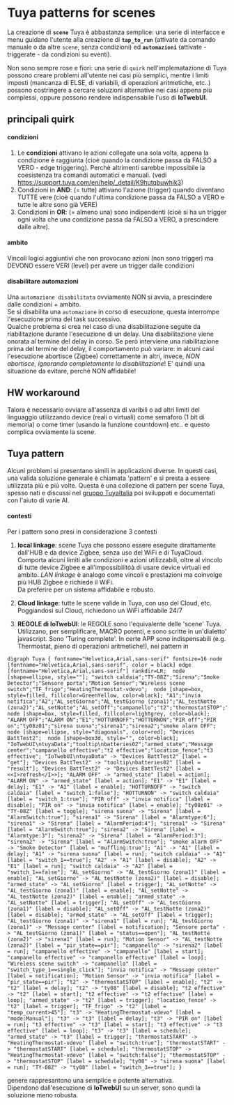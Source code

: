 # Tuya patterns for scenes

La creazione di **`scene`** Tuya è abbastanza semplice: una serie di interfacce e menu guidano l'utente alla creazione di **`tap_to_run`** (attivate da comando manuale o da altre `scene`, senza condizioni)   ed **`automazioni`** (attivate - triggerate - da condizioni su eventi). 

Non sono sempre rose e fiori: una serie di `quirk` nell'implematazione di Tuya possono creare problemi all'utente nei casi più semplici, mentre i limiti imposti (mancanza di ELSE, di variabili, di operazioni aritmetiche, etc..) possono costringere a cercare soluzioni alternative nei casi appena più complessi, oppure possono rendere indispensabile l'uso di **IoTwebUI**.

## principali quirk

#### condizioni
1) Le **condizioni** attivano le azioni collegate una sola volta, appena la condizione è raggiunta (cioè quando la condizione passa da FALSO a VERO - edge triggering). Perchè altrimenti sarebbe impossibile la coesistenza tra comandi automatici e manuali. (vedi https://support.tuya.com/en/help/_detail/K9hutqbuwhik3)
2) Condizioni in **AND**: (= tutte) attivano l'azione (trigger) quando diventano TUTTE vere (cioè quando l'ultima condizione passa da FALSO a VERO e tutte le altre sono già VERE)
3) Condizioni in **OR**: (= almeno una) sono indipendenti (cioè si ha un trigger ogni volta che una condizione passa da FALSO a VERO, a prescindere dalle altre). 

#### ambito
Vincoli logici aggiuntivi che non provocano azioni (non sono trigger) ma DEVONO essere VERI (level) per avere un trigger dalle condizioni

#### disabilitare automazioni
Una `automazione disabilitata`  ovviamente NON si avvia, a prescindere dalle condizioni + ambito.<br>
Se si disabilita una `automazione` in corso di esecuzione, questa interrompe l'esecuzione prima del task successivo.<br>
Qualche problema si crea nel caso di una disabilitazione seguite da riabilitazione durante l'esecuzione di un delay. Una disabilitazione viene onorata al termine del delay in corso. Se però interviene una riabilitazione prima del termine del delay, il comportamento può variare: in alcuni casi l'esecuzione abortisce (Zigbee) correttamente in altri, invece, _NON abortisce, ignorando completamente la disabilitazione_! E' quindi una situazione da evitare, perchè NON affidabile!

## HW workaround
Talora è necessario ovviare all'assenza di varibili o ad altri limiti del linguaggio utilizzando device (reali o virtuali) come semaforo (1 bit di memoria) o come timer (usando la funzione countdown) etc.. e questo complica ovviamente la scene.

## Tuya pattern
Alcuni problemi si presentano simili in applicazioni diverse. In questi casi, una valida soluzione generale è chiamata 'pattern' e si presta a essere utilizzata più e più volte.
Questa è una collezione di pattern per scene Tuya, spesso nati e discussi nel [gruppo TuyaItalia](https://www.facebook.com/groups/tuyaitalia?locale=it_IT) poi sviluppati e documentati con l'aiuto di varie AI.

#### contesti
Per i pattern sono presi in considerazione 3 contesti

1) **local linkage**: scene Tuya che possono essere eseguite dirattamente dall'HUB e da device Zigbee, senza uso del WiFi e di TuyaCloud. Comporta alcuni limiti alle condizioni e azioni utilizzabili, oltre al vincolo di tutte device Zigbee e all'impossibilitòà di usare device virtuali ed ambito. _LAN linkage_ è analogo come vincoli e prestazioni ma coinvolge più HUB Zigbee e richiede il WiFi.<br>
Da preferire per un sistema affidabile e robusto.

2) **Cloud linkage**: tutte le scene valide in Tuya, con uso del Cloud, etc. <br>
Poggiandosi sul Cloud, richiedono un WiFi affidabile 24/7

3) **REGOLE di IoTwebUI**: le REGOLE sono l'equivalente delle 'scene' Tuya. Utilizzano, per semplificare, MACRO potenti, e sono scritte in un'dialetto' javascript. Sono 'Turing complete'. In certe APP sono indispensabili (e.g. Thermostat, pieno di operazioni aritmetiche!), nei pattern in 

```graphviz
digraph Tuya { fontname="Helvetica,Arial,sans-serif" fontsize=16 node [fontname="Helvetica,Arial,sans-serif", color = black] edge [fontname="Helvetica,Arial,sans-serif"] rankdir=LR;  node [shape=ellipse, style=""]; "switch caldaia";"TY-08Z";"Sirena";"Smoke Detector";"Sensore porta";"Motion Sensor";"Wireless scene switch";"TF_frigo";"HeatingThermostat-vdevo";  node [shape=box, style=filled, fillcolor=GreenYellow, color=black]; "A1";"invia notifica";"A2";"AL_setGiorno";"AL_testGiorno (zona1)";"AL_testNotte (zona2)";"AL_setNotte";"AL_setOff";"campanello";"t2";"thermostatSTOP";"ty08";"t3";"thermostatSTART";  node [shape=box, style=filled, fillcolor=lightgrey, color=black]; "ALARM OFF";"ALARM ON";"E1";"HOTTURNOFF";"HOTTURNON";"PIR off";"PIR on";"ty08z01";"sirena suona";"sirena1";"sirena2";"smoke alarm OFF";  node [shape=ellipse, style="diagonals", color=red]; "Devices BattTest2";  node [shape=box3d, style="", color=black]; "IoTwebUI\ntuyaData";"tooltip\nbatteries02";"armed_state";"Message center";"campanello effective";"t2 effective";"location_fence";"t3 effective"; "IoTwebUI\ntuyaData" -> "Devices BattTest2" [label = "get"]; "Devices BattTest2" -> "tooltip\nbatteries02" [label = "result"]; "Devices BattTest2" -> "Devices BattTest2" [label = <<I>refresh</I>>]; "ALARM OFF" -> "armed_state" [label = action]; "ALARM ON" -> "armed_state" [label = action]; "E1" -> "E1" [label = delay]; "E1" -> "A1" [label = enable]; "HOTTURNOFF" -> "switch caldaia" [label = "switch_1:false"]; "HOTTURNON" -> "switch caldaia" [label = "switch_1:true"]; "PIR off" -> "invia notifica" [label = disable]; "PIR on" -> "invia notifica" [label = enable]; "ty08z01" -> "TY-08Z" [label = toggle]; "sirena suona" -> "Sirena" [label = "AlarmSwitch:true"]; "sirena1" -> "Sirena" [label = "Alarmtype:6"]; "sirena1" -> "Sirena" [label = "AlarmPeriod:4"]; "sirena1" -> "Sirena" [label = "AlarmSwitch:true"]; "sirena2" -> "Sirena" [label = "Alarmtype:3"]; "sirena2" -> "Sirena" [label = "AlarmPeriod:3"]; "sirena2" -> "Sirena" [label = "AlarmSwitch:true"]; "smoke alarm OFF" -> "Smoke Detector" [label = "muffling:true"]; "A1" -> "A1" [label = delay]; "A1" -> "sirena suona" [label = run]; "switch caldaia" -> "A1" [label = "switch_1==true"]; "A2" -> "A1" [label = disable]; "A2" -> "E1" [label = run]; "switch caldaia" -> "A2" [label = "switch_1==false"]; "AL_setGiorno" -> "AL_testGiorno (zona1)" [label = enable]; "AL_setGiorno" -> "AL_testNotte (zona2)" [label = disable]; "armed_state" -> "AL_setGiorno" [label = trigger]; "AL_setNotte" -> "AL_testGiorno (zona1)" [label = enable]; "AL_setNotte" -> "AL_testNotte (zona2)" [label = enable]; "armed_state" -> "AL_setNotte" [label = trigger]; "AL_setOff" -> "AL_testGiorno (zona1)" [label = disable]; "AL_setOff" -> "AL_testNotte (zona2)" [label = disable]; "armed_state" -> "AL_setOff" [label = trigger]; "AL_testGiorno (zona1)" -> "sirena1" [label = run]; "AL_testGiorno (zona1)" -> "Message center" [label = notification]; "Sensore porta" -> "AL_testGiorno (zona1)" [label = "status==open"]; "AL_testNotte (zona2)" -> "sirena1" [label = run]; "Motion Sensor" -> "AL_testNotte (zona2)" [label = "pir_state==pir"]; "campanello" -> "sirena2" [label = run]; "campanello effective" -> "campanello" [label = start]; "campanello effective" -> "campanello effective" [label = loop]; "Wireless scene switch" -> "campanello" [label = "switch_type_1==single_click"]; "invia notifica" -> "Message center" [label = notification]; "Motion Sensor" -> "invia notifica" [label = "pir_state==pir"]; "t2" -> "thermostatSTOP" [label = enable]; "t2" -> "t2" [label = delay]; "t2" -> "ty08" [label = disable]; "t2 effective" -> "t2" [label = start]; "t2 effective" -> "t2 effective" [label = loop]; "armed_state" -> "t2" [label = trigger]; "location_fence" -> "t2" [label = trigger]; "TF_frigo" -> "t2" [label = "temp_current>45"]; "t3" -> "HeatingThermostat-vdevo" [label = "mode:Manual"]; "t3" -> "t3" [label = delay]; "t3" -> "PIR on" [label = run]; "t3 effective" -> "t3" [label = start]; "t3 effective" -> "t3 effective" [label = loop]; "t3" -> "t3" [label = schedule]; "armed_state" -> "t3" [label = trigger]; "thermostatSTART" -> "HeatingThermostat-vdevo" [label = "switch:true"]; "thermostatSTART" -> "thermostatSTART" [label = schedule]; "thermostatSTOP" -> "HeatingThermostat-vdevo" [label = "switch:false"]; "thermostatSTOP" -> "thermostatSTOP" [label = schedule]; "ty08" -> "sirena suona" [label = run]; "TY-08Z" -> "ty08" [label = "switch_3==true"]; } 
```
genere rappresantono una semplice e potente alternativa. <br>
Dipendono dall'esecuzione di **IoTwebUI** su un server, sono qundi la soluzione meno robusta. 
